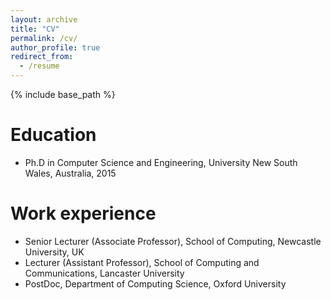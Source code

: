 ```yaml
---
layout: archive
title: "CV"
permalink: /cv/
author_profile: true
redirect_from:
  - /resume
---
```


{% include base_path %}

Education
======
* Ph.D in Computer Science and Engineering, University New South Wales, Australia, 2015

Work experience
======
* Senior Lecturer (Associate Professor), School of Computing, Newcastle University, UK
* Lecturer (Assistant Professor), School of Computing and Communications, Lancaster University
* PostDoc, Department of Computing Science, Oxford University

  

